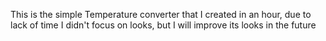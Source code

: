 This is the simple Temperature converter that I created in an hour, due to lack of time I didn't focus on looks, but I will improve its looks in the future

